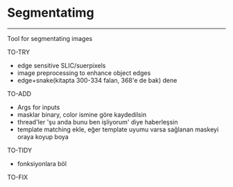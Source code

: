 # Segmentatimg
---
Tool for segmentating images

TO-TRY
- edge sensitive SLIC/suerpixels
- image preprocessing to enhance object edges
- edge+snake(kitapta 300-334 falan, 368'e de bak) dene

TO-ADD
- Args for inputs
- masklar binary, color ismine göre kaydedilsin
- thread'ler 'şu anda bunu ben işliyorum' diye haberleşsin
- template matching ekle, eğer template uyumu varsa sağlanan maskeyi oraya koyup boya

TO-TIDY
- fonksiyonlara böl

TO-FIX


